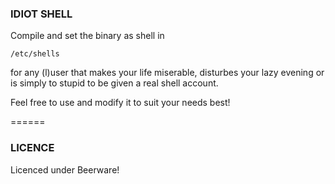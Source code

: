 ### IDIOT SHELL
Compile and set the binary as shell in 

`/etc/shells`

for any (l)user that makes your life miserable, disturbes your lazy evening or is simply to stupid to be given a real shell account.

Feel free to use and modify it to suit your needs best!

======
### LICENCE
Licenced under Beerware!
